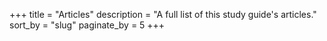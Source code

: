 +++
title = "Articles"
description = "A full list of this study guide's articles."
sort_by = "slug"
paginate_by = 5
+++
